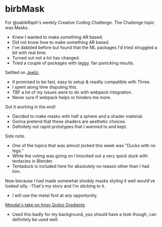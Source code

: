 # birbMask

For @sableRaph's weekly Creative Coding Challenge. The Challenge topic was Masks.

- Knew I wanted to make something AR based.
- Did not know how to make something AR based.
- I've dabbled before but found that the ML packages I'd tried struggled a bit with real time.
- Turned out not a lot has changed.
- Tried a couple of packages with laggy, fan panicking results.

Settled on [Jeeliz](https://github.com/jeeliz/jeelizFaceFilter).
- It promised to be fast, easy to setup & readily compatible with Three.
- I spent along time disputing this.
- TBF a lot of my issues were to do with webpack integration.
- Never sure if webpack helps or hinders me more.

Got it working in the end!
- Decided to make masks with half a sphere and a shader material.
- Gonna pretend that these shaders are aesthetic choices.
- Definitely not rapid prototypes that I warmed to and kept.

Side note.
- One of the topics that was almost picked this week was "Ducks with no legs."
- While the voting was going on I knocked out a very quick duck with tentacles in Blender.
- Tentaduck is included here for absolutely no reason other than I had him.


Now because I had made somewhat shoddy masks styling it well would've looked silly.
-That's my story and I'm sticking to it.
- I will use the metal font at any opportunity.


[Meodai's take on Inigo Quilez Gradients](https://codepen.io/meodai/pen/MWEYqEb?editors=0010)
- Used this badly for my background, you should have a look though, can definitely be used well.
